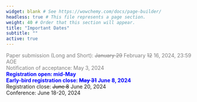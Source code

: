 ```yaml
---
widget: blank # See https://wowchemy.com/docs/page-builder/
headless: true # This file represents a page section.
weight: 40 # Order that this section will appear.
title: "Important Dates"
subtitle: ""
active: true
---
```

<span style=color:grey>Paper submission (Long and Short): ~~January 29~~ February ~~12~~ 16, 2024, 23:59 AOE</span>  
<span style=color:grey>Notification of acceptance: May 3, 2024</span>  
<span style=color:blue;font-weight:bold>Registration open: mid-May</span>  
<span style=color:blue;font-weight:bold>Early-bird registration close: <s>May 31</s> June 8, 2024</span>  
Registration close: <s>June 8</s> June 20, 2024  
Conference:  June 18-20, 2024  



